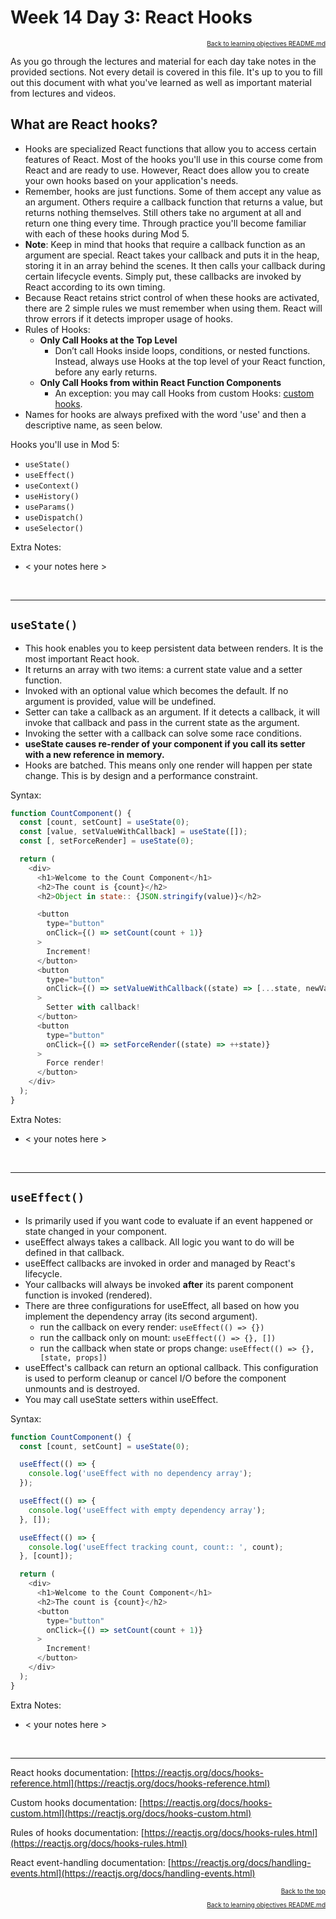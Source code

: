 # Week 14 Day 3: React Hooks

<a name="#readme-top"></a>

<p align="right" style="font-size:10px">
  <a href="./README.md">Back to learning objectives README.md</a>
</p>

As you go through the lectures and material for each day take notes in the provided sections. Not every detail is covered in this file. It's up to you to fill out this document with what you've learned as well as important material from lectures and videos.

## What are React hooks?

- Hooks are specialized React functions that allow you to access certain features of React. Most of the hooks you'll use in this course come from React and are ready to use. However, React does allow you to create your own hooks based on your application's needs.
- Remember, hooks are just functions. Some of them accept any value as an argument. Others require a callback function that returns a value, but returns nothing themselves. Still others take no argument at all and return one thing every time. Through practice you'll become familiar with each of these hooks during Mod 5.
- **Note**: Keep in mind that hooks that require a callback function as an argument are special. React takes your callback and puts it in the heap, storing it in an array behind the scenes. It then calls your callback during certain lifecycle events. Simply put, these callbacks are invoked by React according to its own timing.
- Because React retains strict control of when these hooks are activated, there are 2 simple rules we must remember when using them. React will throw errors if it detects improper usage of hooks.
- Rules of Hooks:
  - **Only Call Hooks at the Top Level**
    - Don’t call Hooks inside loops, conditions, or nested functions. Instead, always use Hooks at the top level of your React function, before any early returns.
  - **Only Call Hooks from within React Function Components**
    - An exception: you may call Hooks from custom Hooks: [custom hooks](https://reactjs.org/docs/hooks-custom.html).
- Names for hooks are always prefixed with the word 'use' and then a descriptive name, as seen below.

Hooks you'll use in Mod 5:

- `useState()`
- `useEffect()`
- `useContext()`
- `useHistory()`
- `useParams()`
- `useDispatch()`
- `useSelector()`

Extra Notes:

- < your notes here >

<br>
<hr>

## `useState()`

- This hook enables you to keep persistent data between renders. It is the most important React hook.
- It returns an array with two items: a current state value and a setter function.
- Invoked with an optional value which becomes the default. If no argument is provided, value will be undefined.
- Setter can take a callback as an argument. If it detects a callback, it will invoke that callback and pass in the current state as the argument.
- Invoking the setter with a callback can solve some race conditions.
- **useState causes re-render of your component if you call its setter with a new reference in memory.**
- Hooks are batched. This means only one render will happen per state change. This is by design and a performance constraint.

Syntax:

```js
function CountComponent() {
  const [count, setCount] = useState(0);
  const [value, setValueWithCallback] = useState([]);
  const [, setForceRender] = useState(0);

  return (
    <div>
      <h1>Welcome to the Count Component</h1>
      <h2>The count is {count}</h2>
      <h2>Object in state:: {JSON.stringify(value)}</h2>

      <button
        type="button"
        onClick={() => setCount(count + 1)}
      >
        Increment!
      </button>
      <button
        type="button"
        onClick={() => setValueWithCallback((state) => [...state, newVal])}
      >
        Setter with callback!
      </button>
      <button
        type="button"
        onClick={() => setForceRender((state) => ++state)}
      >
        Force render!
      </button>
    </div>
  );
}
```

Extra Notes:

- < your notes here >

<br>
<hr>

## `useEffect()`

- Is primarily used if you want code to evaluate if an event happened or state changed in your component.
- useEffect always takes a callback. All logic you want to do will be defined in that callback.
- useEffect callbacks are invoked in order and managed by React's lifecycle.
- Your callbacks will always be invoked **after** its parent component function is invoked (rendered).
- There are three configurations for useEffect, all based on how you implement the dependency array (its second argument).
  - run the callback on every render: `useEffect(() => {})`
  - run the callback only on mount: `useEffect(() => {}, [])`
  - run the callback when state or props change: `useEffect(() => {}, [state, props])`
- useEffect's callback can return an optional callback. This configuration is used to perform cleanup or cancel I/O before the component unmounts and is destroyed.
- You may call useState setters within useEffect.

Syntax:

```js
function CountComponent() {
  const [count, setCount] = useState(0);

  useEffect(() => {
    console.log('useEffect with no dependency array');
  });

  useEffect(() => {
    console.log('useEffect with empty dependency array');
  }, []);

  useEffect(() => {
    console.log('useEffect tracking count, count:: ', count);
  }, [count]);

  return (
    <div>
      <h1>Welcome to the Count Component</h1>
      <h2>The count is {count}</h2>
      <button
        type="button"
        onClick={() => setCount(count + 1)}
      >
        Increment!
      </button>
    </div>
  );
}
```

Extra Notes:

- < your notes here >

<br>
<hr>

React hooks documentation: [https://reactjs.org/docs/hooks-reference.html](https://reactjs.org/docs/hooks-reference.html)

Custom hooks documentation: [https://reactjs.org/docs/hooks-custom.html](https://reactjs.org/docs/hooks-custom.html)

Rules of hooks documentation: [https://reactjs.org/docs/hooks-rules.html](https://reactjs.org/docs/hooks-rules.html)

React event-handling documentation: [https://reactjs.org/docs/handling-events.html](https://reactjs.org/docs/handling-events.html)

<p align="right" style="font-size:10px">
  <a href="#readme-top">Back to the top</a>
</p>
<p align="right" style="font-size:10px">
  <a href="./README.md">Back to learning objectives README.md</a>
</p>
